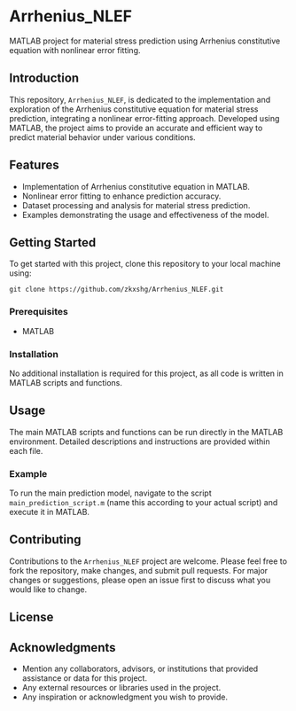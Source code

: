 # Arrhenius_NLEF
MATLAB project for material stress prediction using Arrhenius constitutive equation with nonlinear error fitting.

## Introduction
This repository, `Arrhenius_NLEF`, is dedicated to the implementation and exploration of the Arrhenius constitutive equation for material stress prediction, integrating a nonlinear error-fitting approach. Developed using MATLAB, the project aims to provide an accurate and efficient way to predict material behavior under various conditions.

## Features
- Implementation of Arrhenius constitutive equation in MATLAB.
- Nonlinear error fitting to enhance prediction accuracy.
- Dataset processing and analysis for material stress prediction.
- Examples demonstrating the usage and effectiveness of the model.

## Getting Started
To get started with this project, clone this repository to your local machine using:

```
git clone https://github.com/zkxshg/Arrhenius_NLEF.git
```

### Prerequisites
- MATLAB

### Installation
No additional installation is required for this project, as all code is written in MATLAB scripts and functions.

## Usage
The main MATLAB scripts and functions can be run directly in the MATLAB environment. Detailed descriptions and instructions are provided within each file. 

### Example
To run the main prediction model, navigate to the script `main_prediction_script.m` (name this according to your actual script) and execute it in MATLAB.

## Contributing
Contributions to the `Arrhenius_NLEF` project are welcome. Please feel free to fork the repository, make changes, and submit pull requests. For major changes or suggestions, please open an issue first to discuss what you would like to change.

## License


## Acknowledgments
- Mention any collaborators, advisors, or institutions that provided assistance or data for this project.
- Any external resources or libraries used in the project.
- Any inspiration or acknowledgment you wish to provide.
```
